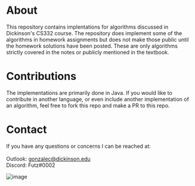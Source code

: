 # About
This repository contains implentations for algorithms discussed in Dickinson's CS332 course. The repository does implement some of the algorithms in homework assignments but does not make those public until the homework solutions have been posted. These are only algorithms strictly covered in the notes or publicly mentioned in the textbook. 

# Contributions
The implementations are primarily done in Java. If you would like to contribute in another language, or even include another implementation of an algorithm, feel free to fork this repo and make a PR to this repo. 

# Contact
If you have any questions or concerns I can be reached at:  
<br>Outlook: gonzalec@dickinson.edu
<br>Discord: Futz#0002


 ![image](https://user-images.githubusercontent.com/31524934/203175065-ffbe75c1-4bec-49e1-8335-9430f9a9dd8a.png) 


